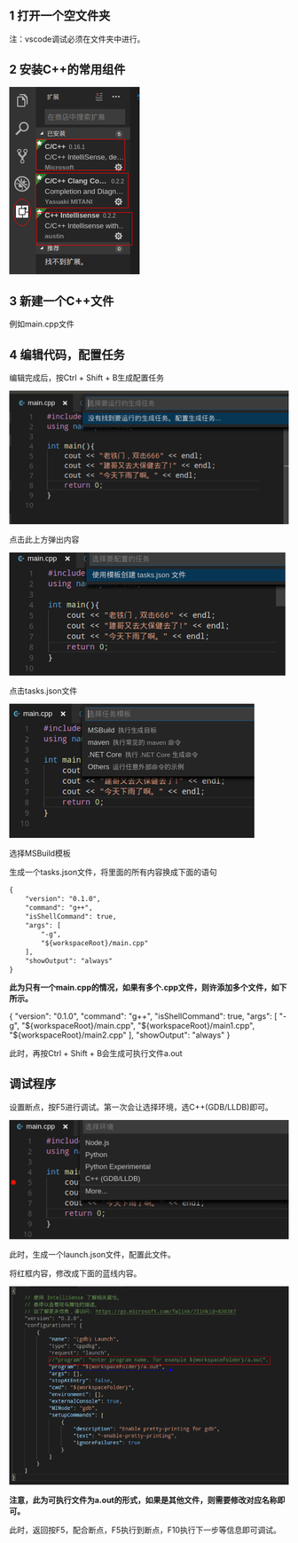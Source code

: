 ## 1 打开一个空文件夹

注：vscode调试必须在文件夹中进行。

## 2 安装C++的常用组件

![Alt text](./picture/1.png)

## 3 新建一个C++文件

例如main.cpp文件

## 4 编辑代码，配置任务

编辑完成后，按Ctrl + Shift + B生成配置任务

![Alt text](./picture/2.png)

点击此上方弹出内容

![Alt text](./picture/3.png)

点击tasks.json文件

![Alt text](./picture/4.png)

选择MSBuild模板

生成一个tasks.json文件，将里面的所有内容换成下面的语句

    {
        "version": "0.1.0",
        "command": "g++",
        "isShellCommand": true,
        "args": [
            "-g",
            "${workspaceRoot}/main.cpp"
        ],
        "showOutput": "always"
    }

**此为只有一个main.cpp的情况，如果有多个.cpp文件，则许添加多个文件，如下所示。**

{
    "version": "0.1.0",
    "command": "g++",
    "isShellCommand": true,
    "args": [
        "-g",
        "${workspaceRoot}/main.cpp",
        "${workspaceRoot}/main1.cpp",
        "${workspaceRoot}/main2.cpp"
    ],
    "showOutput": "always"
}

此时，再按Ctrl + Shift + B会生成可执行文件a.out

## 调试程序

设置断点，按F5进行调试。第一次会让选择环境，选C++(GDB/LLDB)即可。

![Alt text](./picture/5.png)

此时，生成一个launch.json文件，配置此文件。

将红框内容，修改成下面的蓝线内容。

![Alt text](./picture/6.png)

**注意，此为可执行文件为a.out的形式，如果是其他文件，则需要修改对应名称即可。**

此时，返回按F5，配合断点，F5执行到断点，F10执行下一步等信息即可调试。

